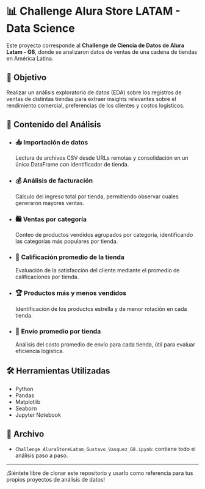 # 📊 Challenge Alura Store LATAM - Data Science

Este proyecto corresponde al **Challenge de Ciencia de Datos de Alura Latam - G8**, donde se analizaron datos de ventas de una cadena de tiendas en América Latina.

## 🧠 Objetivo
Realizar un análisis exploratorio de datos (EDA) sobre los registros de ventas de distintas tiendas para extraer insights relevantes sobre el rendimiento comercial, preferencias de los clientes y costos logísticos.

## 📂 Contenido del Análisis

- ### 📥 Importación de datos
  Lectura de archivos CSV desde URLs remotas y consolidación en un único DataFrame con identificador de tienda.

- ### 💰 Análisis de facturación
  Cálculo del ingreso total por tienda, permitiendo observar cuáles generaron mayores ventas.

- ### 🛍️ Ventas por categoría
  Conteo de productos vendidos agrupados por categoría, identificando las categorías más populares por tienda.

- ### 🌟 Calificación promedio de la tienda
  Evaluación de la satisfacción del cliente mediante el promedio de calificaciones por tienda.

- ### 🏆 Productos más y menos vendidos
  Identificación de los productos estrella y de menor rotación en cada tienda.

- ### 🚚 Envío promedio por tienda
  Análisis del costo promedio de envío para cada tienda, útil para evaluar eficiencia logística.

## 🛠️ Herramientas Utilizadas

- Python
- Pandas
- Matplotlib
- Seaborn
- Jupyter Notebook

## 📁 Archivo

- `Challenge_AluraStoreLatam_Gustavo_Vasquez_G8.ipynb`: contiene todo el análisis paso a paso.

---

¡Siéntete libre de clonar este repositorio y usarlo como referencia para tus propios proyectos de análisis de datos!
